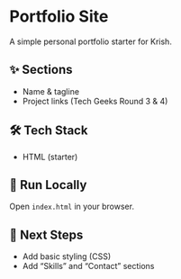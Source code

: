 # Portfolio Site

A simple personal portfolio starter for Krish.

## ✨ Sections
- Name & tagline
- Project links (Tech Geeks Round 3 & 4)

## 🛠️ Tech Stack
- HTML (starter)

## 🚀 Run Locally
Open `index.html` in your browser.

## 📌 Next Steps
- Add basic styling (CSS)
- Add “Skills” and “Contact” sections
